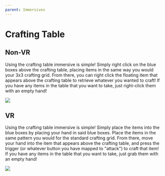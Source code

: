 ```yaml
---
parent: Immersives
---
```


# Crafting Table

## Non-VR

Using the crafting table immersive is simple! Simply right click on the blue boxes above the crafting table, placing items in the same way you would your 3x3 crafting grid. From there, you can right click the floating item that appears above the crafting table to retrieve whatever you wanted to craft! If you have any items in the table that you want to take, just right-click them with an empty hand!

![](/gif/crafting_table_nonvr.gif)

## VR

Using the crafting table immersive is simple! Simply place the items into the blue boxes by placing your hand in said blue boxes. Place the items in the same pattern you would for the standard crafting grid. From there, move your hand into the item that appears above the crafting table, and press the trigger (or whatever button you have mapped to "attack") to craft that item! If you have any items in the table that you want to take, just grab them with an empty hand!

![](/gif/crafting_table_vr.gif)